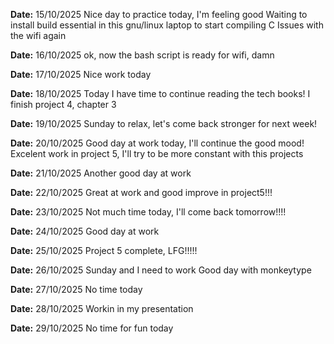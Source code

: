 **Date:** 15/10/2025
Nice day to practice today, I'm feeling good
Waiting to install build essential in this gnu/linux laptop to start compiling C
Issues with the wifi again

**Date:** 16/10/2025
ok, now the bash script is ready for wifi, damn

**Date:** 17/10/2025
Nice work today

**Date:** 18/10/2025
Today I have time to continue reading the tech books!
I finish project 4, chapter 3

**Date:** 19/10/2025
Sunday to relax, let's come back stronger for next week!

**Date:** 20/10/2025
Good day at work today, I'll continue the good mood!
Excelent work in project 5, I'll try to be more constant with this projects

**Date:** 21/10/2025
Another good day at work

**Date:** 22/10/2025
Great at work and good improve in project5!!!

**Date:** 23/10/2025
Not much time today, I'll come back tomorrow!!!!

**Date:** 24/10/2025
Good day at work

**Date:** 25/10/2025
Project 5 complete, LFG!!!!!

**Date:** 26/10/2025
Sunday and I need to work
Good day with monkeytype

**Date:** 27/10/2025
No time today

**Date:** 28/10/2025
Workin in my presentation

**Date:** 29/10/2025
No time for fun today
